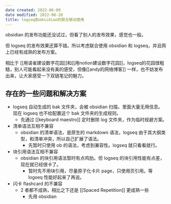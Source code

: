 ```yaml
---
date created: 2022-06-09
date modified: 2022-08-20
title: logseq和obsidian的联合联动使用
---
```


obsidian 的发布功能还没试过，但看了别人的发布效果，感觉也一般。

但 logseq 的发布效果还算不错。所以考虑联合使用 obsidian 和 logseq，并且网上已经有成熟的发布方案。

相比于 [[用语雀建设数字花园]]和[[用notion建设数字花园]]，logseq的花园很粗糙，别人可能看起来没有美的感受，但像[[andy的网络博客]] 一样，也不妨发布出来，让大家感受一下双链笔记的魅力。

## 存在的一些问题和解决方案

- logseq 自动生成的 bak 文件夹，会被 obsidian 扫描，里面大量无用信息。现在 logseq 也不给配置这个 bak 文件夹的生成规则。
	- 先通过 [[keyboard maestro]] 定时删除 log 文件夹，作为临时规避方案。
- 清单语法互相不兼容
	- obsidian 的清单语法，是原生的 markdown 语法，logseq 由于其大纲类型，和清单冲突，所以自己扩展了语法。
		- 先暂时只使用 ob 的语法，考虑到兼容性。logseq 就只看看就行。
- 块引用语法互相不兼容
	- obsidian 的块引用语法暂时有点鸡肋。但 logseq 的块引用性能有点差，现在就已经很卡了。
		- 暂时先不用块引用，尽量原子化卡片 page，只使用页引用。等 logseq 性能好起来了再说。
- 闪卡 flashcard 的不兼容
	- 2 者都不成熟，相比之下还是 [[Spaced Repetition]] 更成熟一些
		- 先用 obsidian

